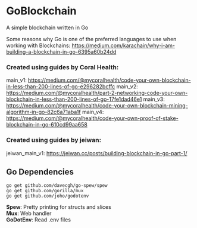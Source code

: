 # GoBlockchain

A simple blockchain written in Go

Some reasons why Go is one of the preferred languages to use when working with Blockchains:
https://medium.com/karachain/why-i-am-building-a-blockchain-in-go-6395a60b24dd

### Created using guides by Coral Health:
main_v1: https://medium.com/@mycoralhealth/code-your-own-blockchain-in-less-than-200-lines-of-go-e296282bcffc
main_v2: https://medium.com/@mycoralhealth/part-2-networking-code-your-own-blockchain-in-less-than-200-lines-of-go-17fe1dad46e1
main_v3: https://medium.com/@mycoralhealth/code-your-own-blockchain-mining-algorithm-in-go-82c6a71aba1f
main_v4: https://medium.com/@mycoralhealth/code-your-own-proof-of-stake-blockchain-in-go-610cd99aa658

### Created using guides by jeiwan:
jeiwan_main_v1: https://jeiwan.cc/posts/building-blockchain-in-go-part-1/

## Go Dependencies
```
go get github.com/davecgh/go-spew/spew
go get github.com/gorilla/mux
go get github.com/joho/godotenv
```

**Spew**: Pretty printing for structs and slices<br>
**Mux**: Web handler<br>
**GoDotEnv**: Read .env files<br>
